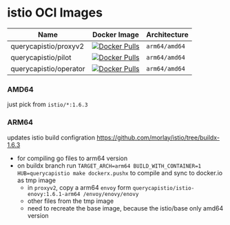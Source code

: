 # istio OCI Images 

| Name | Docker Image | Architecture | 
|------|--------------|--------------|
| querycapistio/proxyv2 | [![Docker Pulls](https://img.shields.io/docker/pulls/querycapistio/proxyv2)](https://hub.docker.com/r/querycapistio/proxyv2) | `arm64/amd64` | 
| querycapistio/pilot | [![Docker Pulls](https://img.shields.io/docker/pulls/querycapistio/pilot)](https://hub.docker.com/r/querycapistio/pilot) | `arm64/amd64` |
| querycapistio/operator | [![Docker Pulls](https://img.shields.io/docker/pulls/querycapistio/operator)](https://hub.docker.com/r/querycapistio/operator) | `arm64/amd64` |

### AMD64 

just pick from `istio/*:1.6.3`

### ARM64

updates istio build configration https://github.com/morlay/istio/tree/buildx-1.6.3

 * for compiling go files to arm64 version
 * on buildx branch run `TARGET_ARCH=arm64 BUILD_WITH_CONTAINER=1 HUB=querycapistio make dockerx.pushx` to compile and sync to docker.io as tmp image
    * in `proxyv2`, copy a arm64 `envoy` form `querycapistio/istio-enovy:1.6.1-arm64 /envoy/enovy/enovy`
    * other files from the tmp image
    * need to recreate the base image, because the istio/base only amd64 version